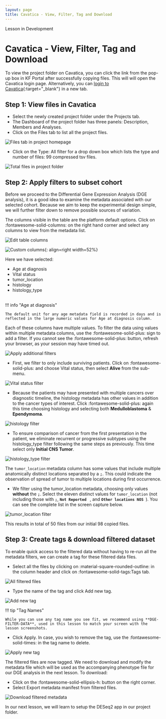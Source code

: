 ```yaml
---
layout: page
title: Cavatica - View, Filter, Tag and Download
---
```


<div class="banner"><span class="banner-text">Lesson in Development</span></div>

Cavatica - View, Filter, Tag and Download
=======================

To view the project folder on Cavatica, you can click the link from the pop-up box in KF Portal after successfully copying files. This will will open the Cavatica login page.
Alternatively, you can [login to Cavatica](https://cavatica.sbgenomics.com){:target="_blank"} in a new tab.

## Step 1: View files in Cavatica <a name="view-files"></a>

* Select the newly created project folder under the <span class="highlight_txt">Projects</span> tab.
* The Dashboard of the project folder has three panels: Description, Members and Analyses.
* Click on the <span class="highlight_txt">Files</span> tab to list all the project files.

![Files tab in project homepage](../rna-seq-images/10_Cavatica.png "Files tab in project homepage")

* Click on the <span class="highlight_txt">Type: All</span> filter for a drop down box which lists the type and number of files: 99 compressed tsv files.

![Total files in project folder](../rna-seq-images/11_Cavatica.png "Total files in project folder")


## Step 2: Apply filters to subset cohort

Before we proceed to the Differential Gene Expression Analysis (DGE analysis), it is a good idea to examine the metadata associated with our selected cohort. Because we aim to keep the experimental design simple, we will further filter down to remove possible sources of variation.

The columns visible in the table are the platform default options. Click on <span class="highlight_txt">:fontawesome-solid-columns:</span> on the right hand corner and select any columns to view from the metadata list.

![Edit table columns](../rna-seq-images/12_Cavatica.png "Edit table columns")

![Custom columns](../rna-seq-images/13_Cavatica.png "Custom columns"){: align=right width=52%}

Here we have selected:

 - Age at diagnosis
 - Vital status
 - tumor_location
 - histology
 - histology_type

</br>
!!! info "Age at diagnosis"

    The default unit for any age metadata field is recorded in days and is reflected in the large numeric values for Age at diagnosis column.

Each of these columns have multiple values. To filter the data using values within multiple metadata columns, use the <span class="highlight_txt">:fontawesome-solid-plus:</span> sign to add a filter. If you cannot see the <span class="highlight_txt">:fontawesome-solid-plus:</span> button, refresh your browser, as your session may have timed out.

![Apply additional filters](../rna-seq-images/14_Cavatica.png "Apply additional filters")

* First, we filter to only include surviving patients. Click on <span class="highlight_txt">:fontawesome-solid-plus:</span> and
choose <span class="highlight_txt">Vital status</span>, then select **Alive** from the sub-menu.

![Vital status filter](../rna-seq-images/15_Cavatica.png "Vital status filter")

* Because the patients may have presented with multiple cancers over diagnostic timeline, the <span class="highlight_txt">histology</span> metadata has other values in addition to the cancer types of interest. Click <span class="highlight_txt">:fontawesome-solid-plus:</span> again this time choosing <span class="highlight_txt">histology</span> and selecting both **Medulloblastoma** & **Ependymoma**.

![histology filter](../rna-seq-images/16_Cavatica.png "histology filter")

* To ensure comparison of cancer from the first presentation in the patient, we eliminate recurrent or progressive subtypes using the <span class="highlight_txt">histology_type</span> filter following the same steps as previously. This time select only **Initial CNS Tumor**.

![histology_type filter](../rna-seq-images/17_Cavatica.png "histology_type filter")

The `tumor_location` metadata column has some values that include multiple anatomically distinct locations separated by a **`;`**. This could indicate the observation of spread of tumor to multiple locations during first occurrence.

* We filter using the <span class="highlight_txt">tumor_location</span> metadata, choosing only values **without** the **`;`**. Select the eleven distinct values for `tumor_location` (not including those with **`;`**, **`Not Reported `** , and **`Other locations NOS `**). You can see the complete list in the screen capture below.

![tumor_location filter](../rna-seq-images/18_Cavatica.png "tumor_location filter")

This results in total of 50 files from our initial 98 copied files.

## Step 3: Create tags & download filtered dataset

To enable quick access to the filtered data without having to re-run all the metadata filters, we can create a tag for these filtered data files.

* Select all the files by clicking on <span class="highlight_txt">:material-square-rounded-outline:</span> in the column header and click on <span class="highlight_txt">:fontawesome-solid-tags:Tags</span> tab.  

![All filtered files](../rna-seq-images/19_Cavatica.png "All filtered files")

* Type the name of the tag and click <span class="highlight_txt">Add new tag</span>.

![Add new tag](../rna-seq-images/20_Cavatica.png "Add new tag")

!!! tip "Tag Names"

    While you can use any tag name you see fit, we recommend using **DGE-FILTER-DATA**, used in this lesson to match your screen with the lesson screenshots.

* Click <span class="highlight_txt">Apply</span>. In case, you wish to remove the tag, use the <span class="highlight_txt">:fontawesome-solid-times:</span> in the tag name to delete.

![Apply new tag](../rna-seq-images/21_Cavatica.png "Apply new tag")

The filtered files are now tagged. We need to download and modify the metadata file which will be used as the accompanying phenotype file for our DGE analysis in the next lesson. To download:

* Click on the <span class="highlight_txt">:fontawesome-solid-ellipsis-h:</span> button on the right corner.
* Select <span class="highlight_txt">Export metadata manifest from filtered files</span>.

![Download filtered metadata](../rna-seq-images/22_Cavatica.png "Download filtered metadata")

In our next lesson, we will learn to setup the DESeq2 app in our project folder.
